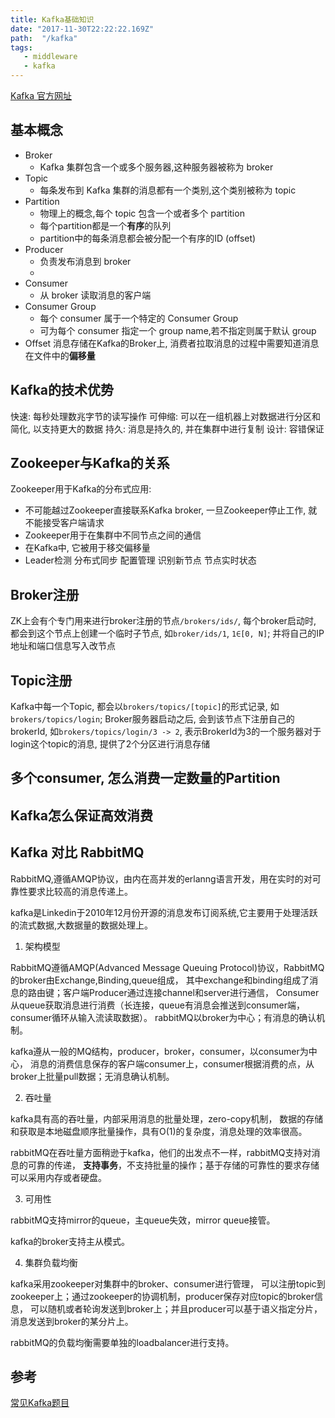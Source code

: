 ```yaml
---
title: Kafka基础知识
date: "2017-11-30T22:22:22.169Z"
path:  "/kafka"
tags:
   - middleware
   - kafka
---
```


[Kafka 官方网址](https://kafka.apache.org/)

## 基本概念

* Broker
  * Kafka 集群包含一个或多个服务器,这种服务器被称为 broker
* Topic
  * 每条发布到 Kafka 集群的消息都有一个类别,这个类别被称为 topic
* Partition
  * 物理上的概念,每个 topic 包含一个或者多个 partition
  * 每个partition都是一个**有序**的队列
  * partition中的每条消息都会被分配一个有序的ID (offset)
* Producer
  * 负责发布消息到 broker
  * 
* Consumer
  * 从 broker 读取消息的客户端
* Consumer Group
  * 每个 consumer 属于一个特定的 Consumer Group
  * 可为每个 consumer 指定一个 group name,若不指定则属于默认 group
* Offset 消息存储在Kafka的Broker上, 消费者拉取消息的过程中需要知道消息在文件中的**偏移量**

## Kafka的技术优势
快速: 每秒处理数兆字节的读写操作
可伸缩: 可以在一组机器上对数据进行分区和简化, 以支持更大的数据
持久: 消息是持久的, 并在集群中进行复制
设计: 容错保证

## Zookeeper与Kafka的关系
Zookeeper用于Kafka的分布式应用:
* 不可能越过Zookeeper直接联系Kafka broker, 一旦Zookeeper停止工作,
就不能接受客户端请求
* Zookeeper用于在集群中不同节点之间的通信
* 在Kafka中, 它被用于移交偏移量
* Leader检测 分布式同步 配置管理 识别新节点 节点实时状态

## Broker注册
ZK上会有个专门用来进行broker注册的节点`/brokers/ids/`, 每个broker启动时, 都会到这个节点上创建一个临时子节点,
如`broker/ids/1`, `1∈[0, N]`; 并将自己的IP地址和端口信息写入改节点

## Topic注册
Kafka中每一个Topic, 都会以`brokers/topics/[topic]`的形式记录, 如`brokers/topics/login`;
Broker服务器启动之后, 会到该节点下注册自己的brokerId, 如`brokers/topics/login/3 -> 2`,
表示BrokerId为3的一个服务器对于login这个topic的消息, 提供了2个分区进行消息存储



## 多个consumer, 怎么消费一定数量的Partition

## Kafka怎么保证高效消费


## Kafka 对比 RabbitMQ

RabbitMQ,遵循AMQP协议，由内在高并发的erlanng语言开发，用在实时的对可靠性要求比较高的消息传递上。

kafka是Linkedin于2010年12月份开源的消息发布订阅系统,它主要用于处理活跃的流式数据,大数据量的数据处理上。

1. 架构模型

RabbitMQ遵循AMQP(Advanced Message Queuing Protocol)协议，RabbitMQ的broker由Exchange,Binding,queue组成，
其中exchange和binding组成了消息的路由键；客户端Producer通过连接channel和server进行通信，
Consumer从queue获取消息进行消费（长连接，queue有消息会推送到consumer端，consumer循环从输入流读取数据）。
rabbitMQ以broker为中心；有消息的确认机制。

kafka遵从一般的MQ结构，producer，broker，consumer，以consumer为中心，
消息的消费信息保存的客户端consumer上，consumer根据消费的点，从broker上批量pull数据；无消息确认机制。

2. 吞吐量

kafka具有高的吞吐量，内部采用消息的批量处理，zero-copy机制，
数据的存储和获取是本地磁盘顺序批量操作，具有O(1)的复杂度，消息处理的效率很高。

rabbitMQ在吞吐量方面稍逊于kafka，他们的出发点不一样，rabbitMQ支持对消息的可靠的传递，
**支持事务**，不支持批量的操作；基于存储的可靠性的要求存储可以采用内存或者硬盘。

3. 可用性

rabbitMQ支持mirror的queue，主queue失效，mirror queue接管。

kafka的broker支持主从模式。

4. 集群负载均衡

kafka采用zookeeper对集群中的broker、consumer进行管理，
可以注册topic到zookeeper上；通过zookeeper的协调机制，producer保存对应topic的broker信息，
可以随机或者轮询发送到broker上；并且producer可以基于语义指定分片，消息发送到broker的某分片上。

rabbitMQ的负载均衡需要单独的loadbalancer进行支持。


## 参考
[常见Kafka题目](http://server.it168.com/a2017/0821/3165/000003165600.shtml)